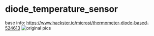 # diode_temperature_sensor
base info: https://www.hackster.io/microst/thermometer-diode-based-524613
![original pics](https://hackster.imgix.net/uploads/attachments/290199/diodotherm_pnUDlaxQhB.png?auto=compress%2Cformat&w=900&h=675&fit=min)
